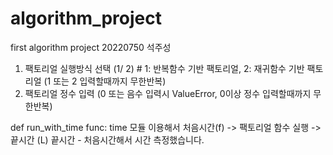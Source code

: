 # algorithm_project
first algorithm project 20220750 석주성 
1. 팩토리얼 실행방식 선택 (1/ 2)    #  1: 반복함수 기반 팩토리얼, 2: 재귀함수 기반 팩토리얼  (1 또는 2 입력할때까지 무한반복)
2. 팩토리얼 정수 입력 (0 또는 음수 입력시 ValueError, 0이상 정수 입력할때까지 무한반복)

def run_with_time func: time 모듈 이용해서 처음시간(f) -> 팩토리얼 함수 실행 -> 끝시간 (L) 끝시간 - 처음시간해서 시간 측정했습니다.  